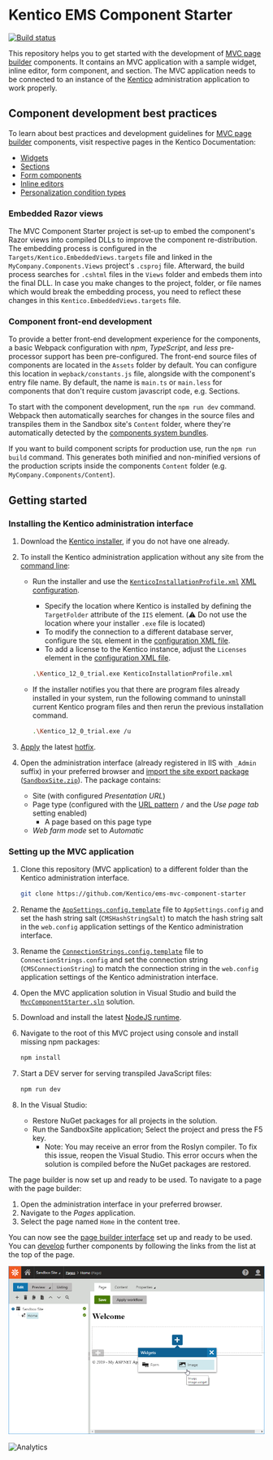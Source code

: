 # Kentico EMS Component Starter

[![Build status](https://ci.appveyor.com/api/projects/status/st73cvjh2vr7r0ck?svg=true)](https://ci.appveyor.com/project/kentico/ems-mvc-component-starter/branch/master)

This repository helps you to get started with the development of [MVC page builder](https://kentico.com/CMSPages/DocLinkMapper.ashx?version=latest&link=page_builder_mvc) components. It contains an MVC application with a sample widget, inline editor, form component, and section. The MVC application needs to be connected to an instance of the [Kentico](https://www.kentico.com/product/overview) administration application to work properly.

## Component development best practices

To learn about best practices and development guidelines for [MVC page builder](https://kentico.com/CMSPages/DocLinkMapper.ashx?version=latest&link=page_builder_mvc) components, visit respective pages in the Kentico Documentation:
* [Widgets](https://kentico.com/CMSPages/DocLinkMapper.ashx?version=latest&link=widgets_developing_mvc)
* [Sections](https://kentico.com/CMSPages/DocLinkMapper.ashx?version=latest&link=page_builder_sections_mvc)
* [Form components](https://kentico.com/CMSPages/DocLinkMapper.ashx?version=latest&link=formbuilder_components_mvc)
* [Inline editors](https://kentico.com/CMSPages/DocLinkMapper.ashx?version=latest&link=widgets_inline_editors_mvc)
* [Personalization condition types](https://kentico.com/CMSPages/DocLinkMapper.ashx?version=latest&link=dev_personalization_conditiontype_mvc)

### Embedded Razor views

The MVC Component Starter project is set-up to embed the component's Razor views into compiled DLLs to improve the component re-distribution. The embedding process is configured in the `Targets/Kentico.EmbeddedViews.targets` file and linked in the `MyCompany.Components.Views` project's `.csproj` file. Afterward, the build process searches for `.cshtml` files in the `Views` folder and embeds them into the final DLL. In case you make changes to the project, folder, or file names which would break the embedding process, you need to reflect these changes in this `Kentico.EmbeddedViews.targets` file.

### Component front-end development

To provide a better front-end development experience for the components, a basic Webpack configuration with *npm*, *TypeScript*, and *less* pre-processor support has been pre-configured. The front-end source files of components are located in the `Assets` folder by default. You can configure this location in `wepback/constants.js` file, alongside with the component's entry file name.  By default, the name is `main.ts` or `main.less` for components that don't require custom javascript code, e.g. Sections.

To start with the component development, run the `npm run dev` command. Webpack then automatically searches for changes in the source files and transpiles them in the Sandbox site's `Content` folder, where they're automatically detected by the [components system bundles](https://kentico.com/CMSPages/DocLinkMapper.ashx?version=latest&link=widgets_developing_mvc#DevelopingwidgetsinMVC-Addingscriptsandstylesforwidgets).

If you want to build component scripts for production use, run the `npm run build` command. This generates both minified and non-minified versions of the production scripts inside the components `Content` folder (e.g. `MyCompany.Components/Content`).

## Getting started

### Installing the Kentico administration interface

1. Download the [Kentico installer](https://www.kentico.com/download-demo/trial-version), if you do not have one already.
1. To install the Kentico administration application without any site from the [command line](https://kentico.com/CMSPages/DocLinkMapper.ashx?version=latest&link=installation_cmd):
    * Run the installer and use the [`KenticoInstallationProfile.xml`](/KenticoInstallationProfile.xml) [XML configuration](https://kentico.com/CMSPages/DocLinkMapper.ashx?version=latest&link=cmd_install_xml).
        * Specify the location where Kentico is installed by defining the `TargetFolder` attribute of the `IIS` element. (:warning: Do not use the location where your installer `.exe` file is located)
        * To modify the connection to a different database server, configure the `SQL` element in the [configuration XML file](https://kentico.com/CMSPages/DocLinkMapper.ashx?version=latest&link=cmd_install_xml).
        * To add a license to the Kentico instance, adjust the `Licenses` element in the [configuration XML file](https://kentico.com/CMSPages/DocLinkMapper.ashx?version=latest&link=cmd_install_xml).
         ```sh
         .\Kentico_12_0_trial.exe KenticoInstallationProfile.xml
         ```

    * If the installer notifies you that there are program files already installed in your system, run the following command to uninstall current Kentico program files and then rerun the previous installation command.

      ```sh
      .\Kentico_12_0_trial.exe /u
      ```

1. [Apply](https://kentico.com/CMSPages/DocLinkMapper.ashx?version=latest&link=upg_hotfix) the latest [hotfix](https://devnet.kentico.com/download/hotfixes).

1. Open the administration interface (already registered in IIS with `_Admin` suffix) in your preferred browser and [import the site export package](https://kentico.com/CMSPages/DocLinkMapper.ashx?version=latest&link=site_objects_importing) ([`SandboxSite.zip`](/SandboxSite.zip)). The package contains:
     * Site (with configured *Presentation URL*)
     * Page type (configured with the [URL pattern](https://kentico.com/CMSPages/DocLinkMapper.ashx?version=latest&link=content_pages_url) `/` and the *Use page tab* setting enabled)
         * A page based on this page type
     * *Web farm mode* set to *Automatic*

### Setting up the MVC application
1. Clone this repository (MVC application) to a different folder than the Kentico administration interface.

    ```sh
    git clone https://github.com/Kentico/ems-mvc-component-starter
    ```

1. Rename the [`AppSettings.config.template`](/SandboxSite/AppSettings.config.template) file to `AppSettings.config` and set the hash string salt (`CMSHashStringSalt`) to match the hash string salt in the `web.config` application settings of the Kentico administration interface.

1. Rename the [`ConnectionStrings.config.template`](/SandboxSite/ConnectionStrings.config.template) file to `ConnectionStrings.config` and set the connection string (`CMSConnectionString`) to match the connection string in the `web.config` application settings of the Kentico administration interface.

1. Open the MVC application solution in Visual Studio and build the [`MvcComponentStarter.sln`](/MvcComponentStarter.sln) solution.

1. Download and install the latest [NodeJS runtime](https://nodejs.org/en/).

1. Navigate to the root of this MVC project using console and install missing npm packages:
    ```sh
    npm install
    ```
1. Start a DEV server for serving transpiled JavaScript files:
    ```sh
    npm run dev
    ```

1. In the Visual Studio:
    * Restore NuGet packages for all projects in the solution.
    * Run the SandboxSite application; Select the project and press the F5 key.
        * Note: You may receive an error from the Roslyn compiler. To fix this issue, reopen the Visual Studio. This error occurs when the solution is compiled before the NuGet packages are restored.

The page builder is now set up and ready to be used. To navigate to a page with the page builder:
   1. Open the administration interface in your preferred browser.
   1. Navigate to the *Pages* application.
   1. Select the page named `Home` in the content tree.

You can now see the [page builder interface](https://kentico.com/CMSPages/DocLinkMapper.ashx?version=latest&link=widgets_using_mvc) set up and ready to be used. You can [develop](https://kentico.com/CMSPages/DocLinkMapper.ashx?version=latest&link=page_builder_mvc) further components by following the links from the list at the top of the page.

![Starter showcase](/Starter.png)

![Analytics](https://kentico-ga-beacon.azurewebsites.net/api/UA-69014260-4/Kentico/ems-mvc-component-starter?pixel)
